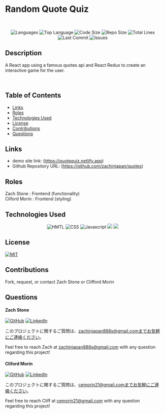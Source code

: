# Random Quote Quiz

</br>
<p align="center">
    <img src="https://img.shields.io/github/languages/count/zachinjapan/quotes?style=plastic" alt="Languages" />
    <img src="https://img.shields.io/github/languages/top/zachinjapan/quotes?style=plastic&labelColor=yellow" alt="Top Language" />
    <img src="https://img.shields.io/github/languages/code-size/zachinjapan/quotes?style=plastic" alt="Code Size" />
    <img src="https://img.shields.io/github/repo-size/zachinjapan/quotes?style=plastic" alt="Repo Size" />   
    <img src="https://img.shields.io/tokei/lines/github/zachinjapan/quotes?style=plastic" alt="Total Lines" />
    <img src="https://img.shields.io/github/last-commit/zachinjapan/quotes?style=plastic" alt="Last Commit" />  
    <img src="https://img.shields.io/github/issues/zachinjapan/quotes?style=plastic" alt="Issues" />  
</p>

## Description

A React app using a famous quotes api and React Redux to create an interactive game for the user.

</br>

## Table of Contents

- [Links](#links)
- [Roles](#roles)
- [Technologies Used](#technologies-used)
- [License](#license)
- [Contributions](#contributions)
- [Questions](#questions)

## Links

- demo site link: (https://quotequiz.netlify.app)
- Github Repository URL: (https://github.com/zachinjapan/quotes)

## Roles

Zach Stone : Frontend (functionality) </br>
Cliford Morin : Frontend (styling)

## Technologies Used

<p align="center">
  <img src="https://img.shields.io/badge/-HTML-orange?style=for-the-badge"  alt="HMTL" /></a>
<img src="https://img.shields.io/badge/-CSS-blue?style=for-the-badge" alt="CSS" /></a>
  <img src="https://img.shields.io/badge/-Javascript-yellow?style=for-the-badge" alt="Javascript" /></a>
  <img src="https://img.shields.io/badge/react-%2320232a.svg?style=for-the-badge&logo=react&logoColor=%2361DAFB">
  <img src="https://img.shields.io/badge/redux-%23593d88.svg?style=for-the-badge&logo=redux&logoColor=white">
</p>

## License

[![MIT](https://img.shields.io/badge/license-MIT-green?style=plastic)](https://github.com/git/git-scm.com/blob/main/MIT-LICENSE.txt)

## Contributions

Fork, request, or contact Zach Stone or Clifford Morin

## Questions

#### Zach Stone

[![GitHub](https://img.shields.io/badge/My%20GitHub-Click%20Me!-blueviolet?style=plastic&logo=GitHub)](https://github.com/zachinjapan)
[![LinkedIn](https://img.shields.io/badge/My%20LinkedIn-Click%20Me!-grey?style=plastic&logo=LinkedIn&labelColor=blue)](https://www.linkedin.com/in/zach-stone-45b649211/)


このプロジェクトに関するご質問は、zachinjapan888s@gmail.comまでお気軽にご連絡ください。

Feel free to reach Zach at zachinjapan888s@gmail.com with any question regarding this project!


#### Cliford Morin

[![GitHub](https://img.shields.io/badge/My%20GitHub-Click%20Me!-blueviolet?style=plastic&logo=GitHub)](https://github.com/CliffordMorin)
[![LinkedIn](https://img.shields.io/badge/My%20LinkedIn-Click%20Me!-grey?style=plastic&logo=LinkedIn&labelColor=blue)](https://www.linkedin.com/in/morin-clifford-129888a9/)

このプロジェクトに関するご質問は、cemorin21@gmail.comまでお気軽にご連絡ください。

Feel free to reach Cliff at cemorin21@gmail.com with any question regarding this project!
